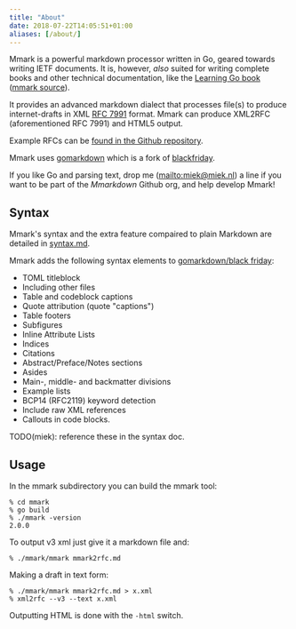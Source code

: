 ```yaml
---
title: "About"
date: 2018-07-22T14:05:51+01:00
aliases: [/about/]
---
```


Mmark is a powerful markdown processor written in Go, geared towards writing IETF documents. It is,
however, *also* suited for writing complete books and other technical documentation, like the
[Learning Go book](https://miek.nl/go) ([mmark source](https://github.com/miekg/learninggo)).

It provides an advanced markdown dialect that processes file(s) to produce internet-drafts in XML
[RFC 7991](https://tools.ietf.org/html/rfc7991) format. Mmark can produce XML2RFC (aforementioned
RFC 7991) and HTML5 output.

Example RFCs can be [found in the Github repository](https://github.com/mmarkdown/mmark/tree/master/rfc).

Mmark uses [gomarkdown](https://github.com/gomarkdown/markdown) which is a fork of
[blackfriday](https://github.com/russross/blackfriday/).

If you like Go and parsing text, drop me (<mailto:miek@miek.nl>) a line if you want to be part of
the *Mmarkdown* Github org, and help develop Mmark!

## Syntax

Mmark's syntax and the extra feature compaired to plain Markdown are detailed in [syntax.md](/syntax).

Mmark adds the following syntax elements to [gomarkdown/black
friday](https://github.com/russross/blackfriday/blob/master/README.md):

* TOML titleblock
* Including other files
* Table and codeblock captions
* Quote attribution (quote "captions")
* Table footers
* Subfigures
* Inline Attribute Lists
* Indices
* Citations
* Abstract/Preface/Notes sections
* Asides
* Main-, middle- and backmatter divisions
* Example lists
* BCP14 (RFC2119) keyword detection
* Include raw XML references
* Callouts in code blocks.

TODO(miek): reference these in the syntax doc.

## Usage

In the mmark subdirectory you can build the mmark tool:

    % cd mmark
    % go build
    % ./mmark -version
    2.0.0

To output v3 xml just give it a markdown file and:

    % ./mmark/mmark mmark2rfc.md

Making a draft in text form:

    % ./mmark/mmark mmark2rfc.md > x.xml
    % xml2rfc --v3 --text x.xml

Outputting HTML is done with the `-html` switch.

[1]: https://daringfireball.net/projects/markdown/ "Markdown"
[2]: https://golang.org/ "Go Language"
